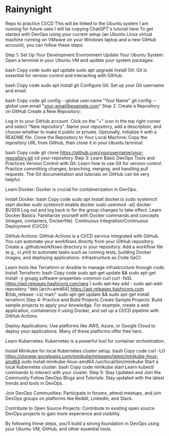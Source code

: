 # Rainynight
Repo to practice CI/CD
This will be linked to the Ubuntu system I am running for future uses
I will be copying ChatGPT's tutorial here
To get started with DevOps using your current setup (an Ubuntu Linux virtual machine running on VMware on your Windows laptop and a new GitHub account), you can follow these steps:

Step 1: Set Up Your Development Environment
Update Your Ubuntu System:
Open a terminal in your Ubuntu VM and update your system packages:

bash
Copy code
sudo apt update
sudo apt upgrade
Install Git:
Git is essential for version control and interacting with GitHub.

bash
Copy code
sudo apt install git
Configure Git:
Set up your Git username and email:

bash
Copy code
git config --global user.name "Your Name"
git config --global user.email "your-email@example.com"
Step 2: Create a Repository on GitHub
Create a New Repository:

Log in to your GitHub account.
Click on the "+" icon in the top right corner and select "New repository".
Name your repository, add a description, and choose whether to make it public or private. Optionally, initialize it with a README file.
Clone the Repository to Your Local Machine:
Copy the repository URL from GitHub, then clone it in your Ubuntu terminal:

bash
Copy code
git clone https://github.com/yourusername/your-repository.git
cd your-repository
Step 3: Learn Basic DevOps Tools and Practices
Version Control with Git:
Learn how to use Git for version control. Practice committing changes, branching, merging, and handling pull requests. The Git documentation and tutorials on GitHub can be very helpful.

Learn Docker:
Docker is crucial for containerization in DevOps.

Install Docker:
bash
Copy code
sudo apt install docker.io
sudo systemctl start docker
sudo systemctl enable docker
sudo usermod -aG docker $USER
Log out and log back in for the group changes to take effect.
Learn Docker Basics:
Familiarize yourself with Docker commands and concepts (images, containers, Dockerfile).
Continuous Integration/Continuous Deployment (CI/CD):

GitHub Actions: GitHub Actions is a CI/CD service integrated with GitHub. You can automate your workflows directly from your GitHub repository.
Create a .github/workflows directory in your repository.
Add a workflow file (e.g., ci.yml) to automate tasks such as running tests, building Docker images, and deploying applications.
Infrastructure as Code (IaC):

Learn tools like Terraform or Ansible to manage infrastructure through code.
Install Terraform:
bash
Copy code
sudo apt-get update && sudo apt-get install -y gnupg software-properties-common curl
curl -fsSL https://apt.releases.hashicorp.com/gpg | sudo apt-key add -
sudo apt-add-repository "deb [arch=amd64] https://apt.releases.hashicorp.com $(lsb_release -cs) main"
sudo apt-get update && sudo apt-get install terraform
Step 4: Practice and Build Projects
Create Sample Projects:
Build sample projects to apply your knowledge. For example, create a web application, containerize it using Docker, and set up a CI/CD pipeline with GitHub Actions.

Deploy Applications:
Use platforms like AWS, Azure, or Google Cloud to deploy your applications. Many of these platforms offer free tiers.

Learn Kubernetes:
Kubernetes is a powerful tool for container orchestration.

Install Minikube for local Kubernetes cluster setup.
bash
Copy code
curl -LO https://storage.googleapis.com/minikube/releases/latest/minikube-linux-amd64
sudo install minikube-linux-amd64 /usr/local/bin/minikube
Start a local Kubernetes cluster:
bash
Copy code
minikube start
Learn kubectl commands to interact with your cluster.
Step 5: Stay Updated and Join the Community
Follow DevOps Blogs and Tutorials:
Stay updated with the latest trends and tools in DevOps.

Join DevOps Communities:
Participate in forums, attend meetups, and join DevOps groups on platforms like Reddit, LinkedIn, and Slack.

Contribute to Open Source Projects:
Contribute to existing open source DevOps projects to gain more experience and visibility.

By following these steps, you'll build a strong foundation in DevOps using your Ubuntu VM, GitHub, and other essential tools.
